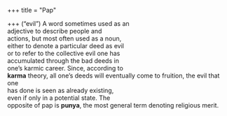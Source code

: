 +++
title = "Pap"

+++
(“evil”) A word sometimes used as an  
adjective to describe people and  
actions, but most often used as a noun,  
either to denote a particular deed as evil  
or to refer to the collective evil one has  
accumulated through the bad deeds in  
one’s karmic career. Since, according to  
**karma** theory, all one’s deeds will eventually come to fruition, the evil that one  
has done is seen as already existing,  
even if only in a potential state. The  
opposite of pap is **punya**, the most general term denoting religious merit.